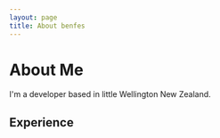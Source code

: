 ```yaml
---
layout: page
title: About benfes
---
```

# About Me
I'm a developer based in little Wellington New Zealand.

## Experience
